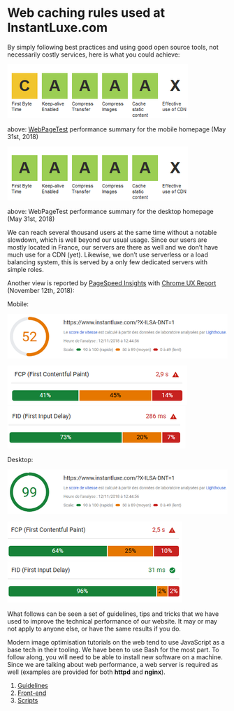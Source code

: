 # Web caching rules used at InstantLuxe.com

By simply following best practices and using good open source tools, not necessarily costly services, here is what you could achieve:

![WPT mobile](./images/scoring/wpt-mobile.png "WebPageTest performance summary for the mobile homepage (May 31st, 2018)")

above: [WebPageTest][WPT] performance summary for the mobile homepage (May 31st, 2018)

![WPT desktop](./images/scoring/wpt-desktop.png "WebPageTest performance summary for the desktop homepage (May 31st, 2018)")

above: WebPageTest performance summary for the desktop homepage (May 31st, 2018)

We can reach several thousand users at the same time without a notable slowdown, which is well beyond our usual usage. Since our users are mostly located in France, our servers are there as well and we don’t have much use for a CDN (yet). Likewise, we don’t use serverless or a load balancing system, this is served by a only few dedicated servers with simple roles.

Another view is reported by [PageSpeed Insights][PSI] with [Chrome UX Report][CrUX] (November 12th, 2018):

Mobile:

![WPT desktop](./images/scoring/psi-mobile-score.png "PSI score for mobile (November 12th, 2018)")

![WPT desktop](./images/scoring/psi-mobile-fcp.png "FCP score for mobile (November 12th, 2018)")
![WPT desktop](./images/scoring/psi-mobile-fid.png "FID score for mobile (November 12th, 2018)")

Desktop:

![WPT desktop](./images/scoring/psi-desktop-score.png "PSI score for desktop (November 12th, 2018)")

![WPT desktop](./images/scoring/psi-desktop-fcp.png "FCP score for desktop (November 12th, 2018)")
![WPT desktop](./images/scoring/psi-desktop-fid.png "FID score for desktop (November 12th, 2018)")

What follows can be seen a set of guidelines, tips and tricks that we have used to improve the technical performance of our website. It may or may not apply to anyone else, or have the same results if you do.

Modern image optimisation tutorials on the web tend to use JavaScript as a base tech in their tooling. We have been to use Bash for the most part. To follow along, you will need to be able to install new software on a machine. Since we are talking about web performance, a web server is required as well (examples are provided for both **httpd** and **nginx**).


1. [Guidelines](./1-GUIDELINES.md)
1. [Front-end](./2-FRONTEND.md)
1. [Scripts](./3-SCRIPTS.md)


[WPT]: https://www.webpagetest.org/
[PSI]: https://developers.google.com/speed/pagespeed/insights/
[CrUX]: https://developers.google.com/web/tools/chrome-user-experience-report/
